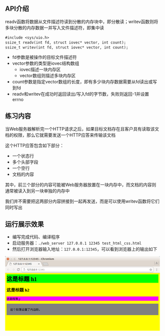 ## API介绍

readv函数将数据从文件描述符读到分散的内存块中，即分散读；writev函数则将多块分散的内存数据一并写入文件描述符，即集中读

```
#include <sys/uio.h>
ssize_t readv(int fd, struct iovec* vector, int count);
ssize_t writev(int fd, struct iovec* vector, int count);
```

* fd参数是被操作的目标文件描述符
* vector参数的类型是iovec结构数组
  * iovec描述一块内存区
  * vector数组则描述多块内存区
* count参数是指定vector数组的长度，即有多少块内存数据需要从fd读出或写到fd
* readv和writev在成功时返回读出/写入fd的字节数，失败则返回-1并设置errno

## 练习内容

当Web服务器解析完一个HTTP请求之后，如果目标文档存在且客户具有读取该文档的权限，那么它就需要发送一个HTTP应答来传输该文档

这个HTTP应答包含如下部分：

* 一个状态行
* 多个头部字段
* 一个空行
* 文档的内容

其中，前三个部分的内容可能被Web服务器放置在一块内存中，而文档的内容则通常被读入到另一块单独的内存中

我们并不需要把这两部分内容拼接到一起再发送，而是可以使用writev函数将它们同时写出

## 运行展示效果

* 编写完成代码、编译程序
* 启动服务器：`./web_server 127.0.0.1 12345 test_html_css.html `
* 然后打开浏览器输入地址：`127.0.0.1:12345`，可以看到浏览器上的输出如下

![image](./image/01.png)
